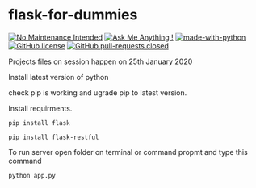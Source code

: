 # flask-for-dummies
[![No Maintenance Intended](http://unmaintained.tech/badge.svg)](http://unmaintained.tech/)  [![Ask Me Anything !](https://img.shields.io/badge/Ask%20me-anything-1abc9c.svg)](https://github.com/chiCKson)  [![made-with-python](https://img.shields.io/badge/Made%20with-Python-1f425f.svg)](https://www.python.org/) [![GitHub license](https://img.shields.io/github/license/Naereen/StrapDown.js.svg)](https://github.com/chiCKson/flask-for-dummies/blob/master/LICENSE) [![GitHub pull-requests closed](https://img.shields.io/github/issues-pr-closed/Naereen/StrapDown.js.svg)](https://github.com/chiCKson/flask-for-dummies/pulls)


 Projects files on session happen on 25th January 2020
 
 Install latest version of python
 
 check pip is working and ugrade pip to latest version.
 
 Install requirments.
 
 
 ```pip install flask```
 
 
 ```pip install flask-restful```
 
 To run server open folder on terminal or command propmt and type this command
 
 
 ```python app.py``` 
 
 
